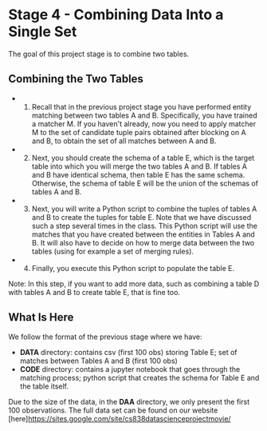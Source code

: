 # Stage 4 - Combining Data Into a Single Set


The goal of this project stage is to combine two tables. 


## Combining the Two Tables

- 1) Recall that in the previous  project stage you have performed entity matching between two tables A and B. Specifically, you have trained a matcher M. If you haven't already, now you need to apply matcher M to the set of candidate tuple pairs obtained after blocking on A and B, to obtain the set of all matches between A and B. 

- 2) Next, you should create the schema of a table E, which is the target table into which you will merge the two tables A and B. If tables A and B have identical schema, then table E has the same schema. Otherwise, the schema of table E will be the union of the schemas of tables A and B. 

- 3) Next, you will write a Python script to combine the tuples of tables A and B to create the tuples for table E. Note that we have discussed such a step several times in the class. This Python script will use the matches that you have created between the entities in Tables A and B. It will also have to decide on how to merge data between the two tables (using for example a set of merging rules). 

- 4) Finally, you execute this Python script to populate the table E. 

Note: In this step, if you want to add more data, such as combining a table D with tables A and B to create table E, that is fine too. 

## What Is Here


We follow the format of the previous stage where we have:

- **DATA** directory: contains csv (first 100 obs) storing Table E; set of matches between
  Tables A and B (first 100 obs)
- **CODE** directory: contains a jupyter notebook that goes through the
  matching process; python script that creates the schema for Table E and the
table itself.


Due to the size of the data, in the **DAA** directory, we only present the
first 100 observations. The full data set can be found on our website
[here]<https://sites.google.com/site/cs838datascienceprojectmovie/>

